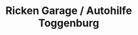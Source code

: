 ---
title: "Ricken Garage / Autohilfe Toggenburg"
url: /wattwil/ricken-garage-autohilfe-toggenburg/
shop: Autowerkstatt
---